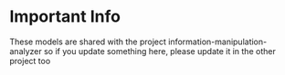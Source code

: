 # Important Info

These models are shared with the project information-manipulation-analyzer so if you update something here, please update it in the other project too
